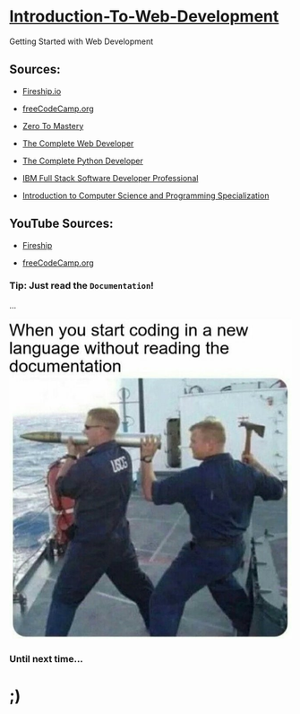 # [Introduction-To-Web-Development](https://github.com/skywalkerSam/Introduction-To-Web-Development)

Getting Started with Web Development


## Sources:

- [Fireship.io](https://fireship.io/)

- [freeCodeCamp.org](https://www.freecodecamp.org/)

- [Zero To Mastery](https://zerotomastery.io/)

- [The Complete Web Developer](https://www.udemy.com/course/the-complete-web-developer-zero-to-mastery/)

- [The Complete Python Developer](https://www.udemy.com/course/complete-python-developer-zero-to-mastery/)

- [IBM Full Stack Software Developer Professional](https://www.coursera.org/professional-certificates/ibm-full-stack-cloud-developer)

- [Introduction to Computer Science and Programming Specialization](https://www.coursera.org/specializations/introduction-computer-science-programming)



## YouTube Sources:

- [Fireship](https://www.youtube.com/fireship)

- [freeCodeCamp.org](https://www.youtube.com/freecodecamp)


### Tip: Just read the `Documentation`!

...

![Just read the documentation](./just-read-the-documentation.jpg)

### Until next time...
# ;)
